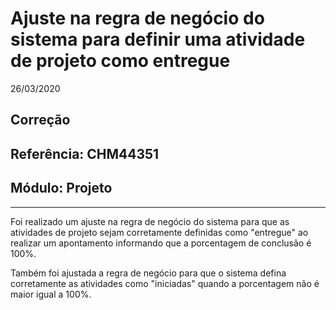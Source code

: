 # Ajuste na regra de negócio do sistema para definir uma atividade de projeto como entregue
26/03/2020
## Correção
## Referência: CHM44351
## Módulo: Projeto
***

Foi realizado um ajuste na regra de negócio do sistema para que as atividades de projeto sejam corretamente definidas como "entregue" ao realizar um apontamento informando que a porcentagem de conclusão é 100%.

Também foi ajustada a regra de negócio para que o sistema defina corretamente as atividades como "iniciadas" quando a porcentagem não é maior igual a 100%.
